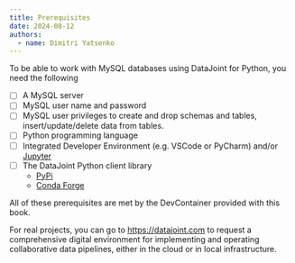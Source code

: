 ```yaml
---
title: Prerequisites
date: 2024-08-12
authors:
  - name: Dimitri Yatsenko
---
```


To be able to work with MySQL databases using DataJoint for Python, you need the following

- [ ] A MySQL server
- [ ] MySQL user name and password
- [ ] MySQL user privileges to create and drop schemas and tables, insert/update/delete data from tables.
- [ ] Python programming language
- [ ] Integrated Developer Environment (e.g. VSCode or PyCharm) and/or [Jupyter](https://jupyter.org)
- [ ] The DataJoint Python client library
	- [PyPi](https://pypi.org/project/datajoint/)
	- [Conda Forge](https://anaconda.org/conda-forge/datajoint)

All of these prerequisites are met by the DevContainer provided with this book. 

For real projects, you can go to https://datajoint.com to request a comprehensive digital environment for implementing and operating collaborative data pipelines, either in the cloud or in local infrastructure. 
